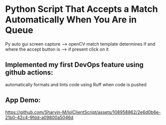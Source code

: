 # Python Script That Accepts a Match Automatically When You Are in Queue 

Py auto gui screen capture --> openCV match template determines if and where the accept button is --> if present click on it 


## Implemented my first DevOps feature using github actions:

automatically formats and lints code using Ruff when code is pushed 


## App Demo:


https://github.com/Sharvin-M/lolClientScript/assets/108958862/2e6d0b6e-21b0-42c4-9fdd-a09800a5046d

